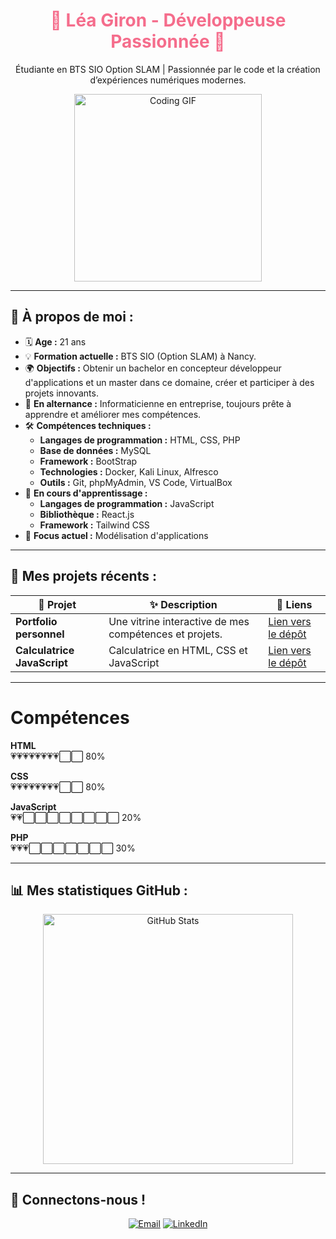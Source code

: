 <div align="center">
  <h1 style="color: #F56D8C;">🌸 Léa Giron - Développeuse Passionnée 🌸</h1>
  <p style="color: #EC9DA9;">
  <p>
    Étudiante en BTS SIO Option SLAM | Passionnée par le code et la création d’expériences numériques modernes.
  </p>
  <img src="https://media.giphy.com/media/L1R1tvI9svkIWwpVYr/giphy.gif" alt="Coding GIF" width="300"/>
</div>

---

## 🌟 À propos de moi :
- 🗓️ **Age :** 21 ans
- 💡 **Formation actuelle :** BTS SIO (Option SLAM) à Nancy.  
- 🌍 **Objectifs :** Obtenir un bachelor en concepteur développeur d'applications et un master dans ce domaine, créer et participer à des projets innovants.  
- 💼 **En alternance :** Informaticienne en entreprise, toujours prête à apprendre et améliorer mes compétences.  
- 🛠️ **Compétences techniques :**
  - **Langages de programmation :** HTML, CSS, PHP
  - **Base de données :** MySQL
  - **Framework :** BootStrap
  - **Technologies :** Docker, Kali Linux, Alfresco
  - **Outils :** Git, phpMyAdmin, VS Code, VirtualBox
- 📘 **En cours d'apprentissage :**
  - **Langages de programmation :** JavaScript
  - **Bibliothèque :** React.js
  - **Framework :** Tailwind CSS
- 🎯 **Focus actuel :** Modélisation d'applications  

---

## 💖 Mes projets récents :
| 🌸 Projet | ✨ Description | 🔗 Liens |
|--------|-------------|-------|
| **Portfolio personnel** | Une vitrine interactive de mes compétences et projets. | [Lien vers le dépôt](https://github.com/LeaGiron/Portfolio) |
| **Calculatrice JavaScript** | Calculatrice en HTML, CSS et JavaScript | [Lien vers le dépôt](https://github.com/LeaGiron/Calculatrice) |

---

# Compétences

**HTML**  
💗💗💗💗💗💗💗💗⬜⬜ 80%  

**CSS**  
💗💗💗💗💗💗💗💗⬜⬜ 80%  

**JavaScript**  
💗💗⬜⬜⬜⬜⬜⬜⬜⬜ 20%   

**PHP**  
💗💗💗⬜⬜⬜⬜⬜⬜⬜ 30%   

---

## 📊 Mes statistiques GitHub :
<div align="center">
  <img src="https://github-readme-stats.vercel.app/api?username=LeaGiron&show_icons=true&theme=dracula" alt="GitHub Stats" width="400"/>
</div>


---

## 🌺 Connectons-nous !
<p align="center">
  <a href="mailto:giron.lea@outlook.fr"><img src="https://img.shields.io/badge/Email-%23EA4335.svg?style=for-the-badge&logo=gmail&logoColor=white" alt="Email"></a>
  <a href="https://www.linkedin.com/in/léa-giron-866872227/"><img src="https://img.shields.io/badge/LinkedIn-%230077B5.svg?style=for-the-badge&logo=linkedin&logoColor=white" alt="LinkedIn"></a>
</p>
